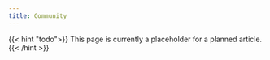 ```yaml
---
title: Community
---
```


{{< hint "todo">}}
This page is currently a placeholder for a planned article.
{{< /hint >}}